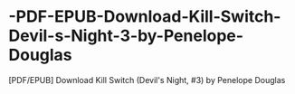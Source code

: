 # -PDF-EPUB-Download-Kill-Switch-Devil-s-Night-3-by-Penelope-Douglas
[PDF/EPUB] Download Kill Switch (Devil's Night, #3) by Penelope Douglas
